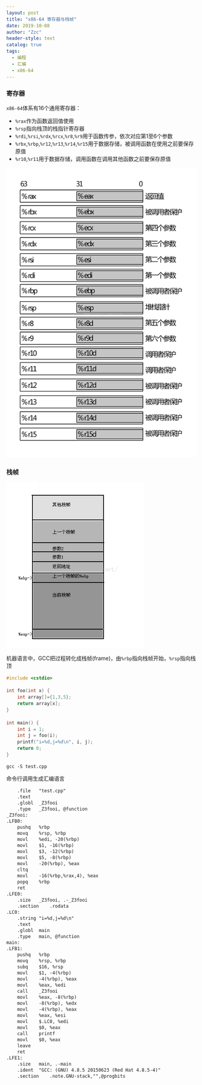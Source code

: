 ```yaml
---
layout: post
title: "x86-64 寄存器与栈帧"
date: 2019-10-08
author: "Zzc"
header-style: text
catalog: true
tags:
  - 编程
  - 汇编
  - x86-64
---
```


### 寄存器

`x86-64`体系有16个通用寄存器：
- `%rax`作为函数返回值使用
- `%rsp`指向栈顶的栈指针寄存器
- `%rdi`,`%rsi`,`%rdx`,`%rcx`,`%r8`,`%r9`用于函数传参，依次对应第1至6个参数
- `%rbx`,`%rbp`,`%r12`,`%r13`,`%r14`,`%r15`用于数据存储，被调用函数在使用之前要保存原值
- `%r10`,`%r11`用于数据存储，调用函数在调用其他函数之前要保存原值

![img](\img\in-post\post-x86-64-register-and-stack\20160508214224799.png)

### 栈帧

![img](\img\in-post\post-x86-64-register-and-stack\20160508214803291.png)

机器语言中，GCC把过程转化成栈帧(frame)，由`%rbp`指向栈帧开始，`%rsp`指向栈顶

```cpp
#include <cstdio>

int foo(int x) {
    int array[]={1,3,5};
    return array[x];
}

int main() {
    int i = 1;
    int j = foo(i);
    printf("i=%d,j=%d\n", i, j); 
    return 0;
}
```

```shell
gcc -S test.cpp
```

命令行调用生成汇编语言

```
    .file   "test.cpp"
    .text
    .globl  _Z3fooi
    .type   _Z3fooi, @function
_Z3fooi:
.LFB0:
    pushq   %rbp
    movq    %rsp, %rbp
    movl    %edi, -20(%rbp)
    movl    $1, -16(%rbp)
    movl    $3, -12(%rbp)
    movl    $5, -8(%rbp)
    movl    -20(%rbp), %eax
    cltq
    movl    -16(%rbp,%rax,4), %eax
    popq    %rbp
    ret
.LFE0:
    .size   _Z3fooi, .-_Z3fooi
    .section    .rodata
.LC0:
    .string "i=%d,j=%d\n"
    .text
    .globl  main
    .type   main, @function
main:
.LFB1:
    pushq   %rbp
    movq    %rsp, %rbp
    subq    $16, %rsp
    movl    $1, -4(%rbp)
    movl    -4(%rbp), %eax
    movl    %eax, %edi
    call    _Z3fooi
    movl    %eax, -8(%rbp)
    movl    -8(%rbp), %edx
    movl    -4(%rbp), %eax
    movl    %eax, %esi
    movl    $.LC0, %edi
    movl    $0, %eax
    call    printf
    movl    $0, %eax
    leave
    ret
.LFE1:
    .size   main, .-main
    .ident  "GCC: (GNU) 4.8.5 20150623 (Red Hat 4.8.5-4)"
    .section    .note.GNU-stack,"",@progbits  
```

